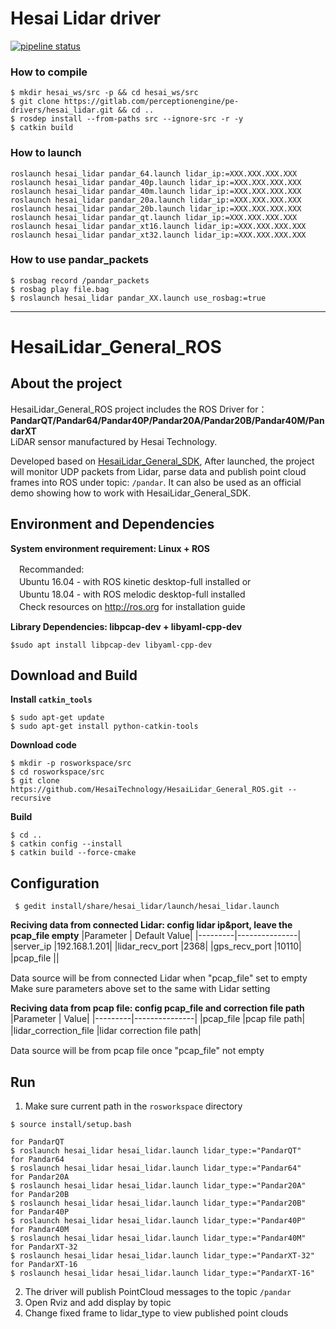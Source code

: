 # Hesai Lidar driver
[![pipeline status](https://gitlab.com/perceptionengine/pe-drivers/hesai_lidar/badges/master/pipeline.svg)](https://gitlab.com/perceptionengine/pe-drivers/hesai_lidar/-/commits/master)

### How to compile

```
$ mkdir hesai_ws/src -p && cd hesai_ws/src
$ git clone https://gitlab.com/perceptionengine/pe-drivers/hesai_lidar.git && cd ..
$ rosdep install --from-paths src --ignore-src -r -y
$ catkin build
```

### How to launch
```
roslaunch hesai_lidar pandar_64.launch lidar_ip:=XXX.XXX.XXX.XXX
roslaunch hesai_lidar pandar_40p.launch lidar_ip:=XXX.XXX.XXX.XXX
roslaunch hesai_lidar pandar_40m.launch lidar_ip:=XXX.XXX.XXX.XXX
roslaunch hesai_lidar pandar_20a.launch lidar_ip:=XXX.XXX.XXX.XXX
roslaunch hesai_lidar pandar_20b.launch lidar_ip:=XXX.XXX.XXX.XXX
roslaunch hesai_lidar pandar_qt.launch lidar_ip:=XXX.XXX.XXX.XXX
roslaunch hesai_lidar pandar_xt16.launch lidar_ip:=XXX.XXX.XXX.XXX
roslaunch hesai_lidar pandar_xt32.launch lidar_ip:=XXX.XXX.XXX.XXX
```

### How to use pandar_packets

```
$ rosbag record /pandar_packets
$ rosbag play file.bag 
$ roslaunch hesai_lidar pandar_XX.launch use_rosbag:=true
```

---

# HesaiLidar_General_ROS

## About the project
HesaiLidar_General_ROS project includes the ROS Driver for：  
**PandarQT/Pandar64/Pandar40P/Pandar20A/Pandar20B/Pandar40M/PandarXT**  
LiDAR sensor manufactured by Hesai Technology.  

Developed based on [HesaiLidar_General_SDK](https://github.com/HesaiTechnology/HesaiLidar_General_SDK), After launched, the project will monitor UDP packets from Lidar,     parse data and publish point cloud frames into ROS under topic: ```/pandar```. It can also be used as an official demo showing how to work with HesaiLidar_General_SDK.

## Environment and Dependencies
**System environment requirement: Linux + ROS**  

　Recommanded:  
　Ubuntu 16.04 - with ROS kinetic desktop-full installed or  
　Ubuntu 18.04 - with ROS melodic desktop-full installed  
　Check resources on http://ros.org for installation guide 
 
**Library Dependencies: libpcap-dev + libyaml-cpp-dev**  
```
$sudo apt install libpcap-dev libyaml-cpp-dev
```

## Download and Build

**Install `catkin_tools`**
```
$ sudo apt-get update
$ sudo apt-get install python-catkin-tools
```
**Download code**  
```
$ mkdir -p rosworkspace/src
$ cd rosworkspace/src
$ git clone https://github.com/HesaiTechnology/HesaiLidar_General_ROS.git --recursive
```
**Build**
```
$ cd ..
$ catkin config --install
$ catkin build --force-cmake
```

## Configuration 
```
 $ gedit install/share/hesai_lidar/launch/hesai_lidar.launch
```
**Reciving data from connected Lidar: config lidar ip&port, leave the pcap_file empty**
|Parameter | Default Value|
|---------|---------------|
|server_ip |192.168.1.201|
|lidar_recv_port |2368|
|gps_recv_port  |10110|
|pcap_file ||　　

Data source will be from connected Lidar when "pcap_file" set to empty
Make sure parameters above set to the same with Lidar setting

**Reciving data from pcap file: config pcap_file and correction file path**
|Parameter | Value|
|---------|---------------|
|pcap_file |pcap file path|
|lidar_correction_file |lidar correction file path|　

Data source will be from pcap file once "pcap_file" not empty 


## Run

1. Make sure current path in the `rosworkspace` directory
```
$ source install/setup.bash
```
```
for PandarQT
$ roslaunch hesai_lidar hesai_lidar.launch lidar_type:="PandarQT"
for Pandar64
$ roslaunch hesai_lidar hesai_lidar.launch lidar_type:="Pandar64"
for Pandar20A
$ roslaunch hesai_lidar hesai_lidar.launch lidar_type:="Pandar20A"
for Pandar20B
$ roslaunch hesai_lidar hesai_lidar.launch lidar_type:="Pandar20B"
for Pandar40P
$ roslaunch hesai_lidar hesai_lidar.launch lidar_type:="Pandar40P"
for Pandar40M
$ roslaunch hesai_lidar hesai_lidar.launch lidar_type:="Pandar40M"
for PandarXT-32
$ roslaunch hesai_lidar hesai_lidar.launch lidar_type:="PandarXT-32"
for PandarXT-16
$ roslaunch hesai_lidar hesai_lidar.launch lidar_type:="PandarXT-16"
```
2. The driver will publish PointCloud messages to the topic `/pandar`  
3. Open Rviz and add display by topic  
4. Change fixed frame to lidar_type to view published point clouds  
